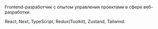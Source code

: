Frontend-разработчик с опытом управления проектами в сфере веб-разработки.

React, Next, TypeScript, Redux(Toolkit), Zustand, Tailwind.
